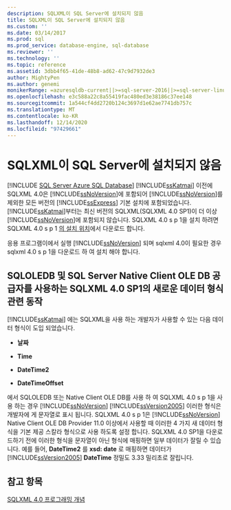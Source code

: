 ```yaml
---
description: SQLXML이 SQL Server에 설치되지 않음
title: SQLXML이 SQL Server에 설치되지 않음
ms.custom: ''
ms.date: 03/14/2017
ms.prod: sql
ms.prod_service: database-engine, sql-database
ms.reviewer: ''
ms.technology: ''
ms.topic: reference
ms.assetid: 3dbb4f65-41de-48b8-ad62-47c9d7932de3
author: MightyPen
ms.author: genemi
monikerRange: =azuresqldb-current||>=sql-server-2016||>=sql-server-linux-2017||=azuresqldb-mi-current
ms.openlocfilehash: e3c588a22c8a55419fac480ed3e38186c37ee148
ms.sourcegitcommit: 1a544cf4dd2720b124c3697d1e62ae7741db757c
ms.translationtype: MT
ms.contentlocale: ko-KR
ms.lasthandoff: 12/14/2020
ms.locfileid: "97429661"
---
```

# <a name="sqlxml-is-not-installed-in-sql-server"></a>SQLXML이 SQL Server에 설치되지 않음
[!INCLUDE [SQL Server Azure SQL Database](../../includes/applies-to-version/sql-asdb.md)]
  [!INCLUDE[ssKatmai](../../includes/sskatmai-md.md)] 이전에 SQLXML 4.0은 [!INCLUDE[ssNoVersion](../../includes/ssnoversion-md.md)]에 포함되어 [!INCLUDE[ssNoVersion](../../includes/ssnoversion-md.md)]를 제외한 모든 버전의 [!INCLUDE[ssExpress](../../includes/ssexpress-md.md)] 기본 설치에 포함되었습니다. [!INCLUDE[ssKatmai](../../includes/sskatmai-md.md)]부터는 최신 버전의 SQLXML(SQLXML 4.0 SP1)이 더 이상 [!INCLUDE[ssNoVersion](../../includes/ssnoversion-md.md)]에 포함되지 않습니다. SQLXML 4.0 s p 1을 설치 하려면 SQLXML 4.0 s p 1 [의 설치 위치](https://www.microsoft.com/download/details.aspx?id=30403)에서 다운로드 합니다.  
  
 응용 프로그램이에서 실행 [!INCLUDE[ssNoVersion](../../includes/ssnoversion-md.md)] 되며 sqlxml 4.0이 필요한 경우 sqlxml 4.0 s p 1을 다운로드 하 여 설치 해야 합니다.  
  
## <a name="sqlxml-40-sp1-behavior-with-new-data-types-using-sqloledb-and-sql-server-native-client-ole-db-provider"></a>SQLOLEDB 및 SQL Server Native Client OLE DB 공급자를 사용하는 SQLXML 4.0 SP1의 새로운 데이터 형식 관련 동작  
 [!INCLUDE[ssKatmai](../../includes/sskatmai-md.md)] 에는 SQLXML을 사용 하는 개발자가 사용할 수 있는 다음 데이터 형식이 도입 되었습니다.  
  
-   **날짜**  
  
-   **Time**  
  
-   **DateTime2**  
  
-   **DateTimeOffset**  
  
 에서 SQLOLEDB 또는 Native Client OLE DB를 사용 하 여 SQLXML 4.0 s p 1을 사용 하는 경우 [!INCLUDE[ssNoVersion](../../includes/ssnoversion-md.md)] [!INCLUDE[ssVersion2005](../../includes/ssversion2005-md.md)] 이러한 형식은 개발자에 게 문자열로 표시 됩니다. SQLXML 4.0 s p 1은 [!INCLUDE[ssNoVersion](../../includes/ssnoversion-md.md)] Native Client OLE DB Provider 11.0 이상에서 사용할 때 이러한 4 가지 새 데이터 형식을 기본 제공 스칼라 형식으로 사용 하도록 설정 합니다. SQLXML 4.0 SP1을 다운로드하기 전에 이러한 형식을 문자열이 아닌 형식에 매핑하면 일부 데이터가 잘릴 수 있습니다. 예를 들어, **DateTime2** 를 **xsd: date** 로 매핑하면 데이터가 [!INCLUDE[ssVersion2005](../../includes/ssversion2005-md.md)] **DateTime** 정밀도 3.33 밀리초로 잘립니다.  
  
## <a name="see-also"></a>참고 항목  
 [SQLXML 4.0 프로그래밍 개념](../../relational-databases/sqlxml/sqlxml-4-0-programming-concepts.md)  
  
  
